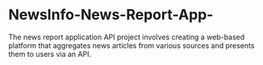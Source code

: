 # NewsInfo-News-Report-App-
The news report application API project involves creating a web-based platform that aggregates news articles from various sources and presents them to users via an API. 
